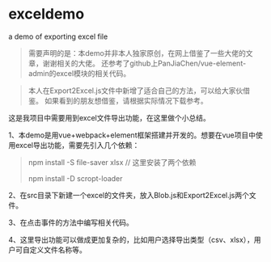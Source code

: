 # exceldemo
a demo of exporting excel file

> 需要声明的是：本demo并非本人独家原创，在网上借鉴了一些大佬的文章，谢谢相关的大佬。
> 还参考了github上PanJiaChen/vue-element-admin的excel模块的相关代码。

> 本人在Export2Excel.js文件中新增了适合自己的方法，可以给大家伙借鉴。
> 如果看到的朋友想借鉴，请根据实际情况下载参考。

这是我项目中需要用到excel文件导出功能，在这里做个小总结。

1、本demo是用vue+webpack+element框架搭建并开发的。想要在vue项目中使用excel导出功能，需要先引入几个依赖：

> npm install -S file-saver xlsx // 这里安装了两个依赖
> 
> npm install -D scropt-loader

2、在src目录下新建一个excel的文件夹，放入Blob.js和Export2Excel.js两个文件。

3、在点击事件的方法中编写相关代码。

4、这里导出功能可以做成更加复杂的，比如用户选择导出类型（csv、xlsx），用户可自定义文件名称等。
